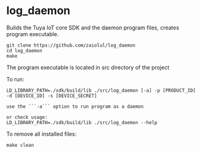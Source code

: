 # log_daemon

Builds the Tuya IoT core SDK and the daemon program files, creates program executable.
```
git clone https://github.com/zaiolul/log_daemon
cd log_daemon
make
```
The program executable is located in src directory of the project

To run:
```
LD_LIBRARY_PATH=./sdk/build/lib ./src/log_daemon [-a] -p [PRODUCT_ID] -d [DEVICE_ID] -s [DEVICE_SECRET]

use the ```-a``` option to run program as a daemon

or check usage:
LD_LIBRARY_PATH=./sdk/build/lib ./src/log_daemon --help

```

To remove all installed files:
```
make clean
```

